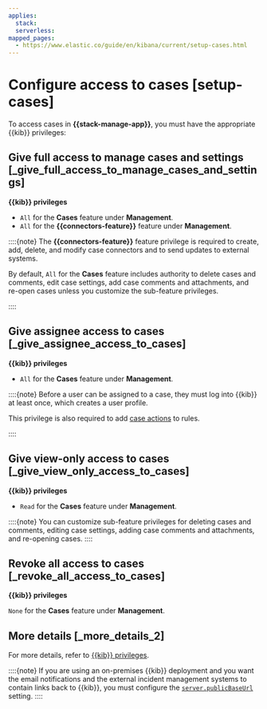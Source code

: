 ```yaml
---
applies:
  stack:
  serverless:
mapped_pages:
  - https://www.elastic.co/guide/en/kibana/current/setup-cases.html
---
```


# Configure access to cases [setup-cases]

To access cases in **{{stack-manage-app}}**, you must have the appropriate {{kib}} privileges:

## Give full access to manage cases and settings [_give_full_access_to_manage_cases_and_settings]

**{{kib}} privileges**

* `All` for the **Cases** feature under **Management**.
* `All` for the **{{connectors-feature}}** feature under **Management**.

::::{note}
The **{{connectors-feature}}** feature privilege is required to create, add, delete, and modify case connectors and to send updates to external systems.

By default, `All` for the **Cases** feature includes authority to delete cases and comments, edit case settings, add case comments and attachments, and re-open cases unless you customize the sub-feature privileges.

::::

## Give assignee access to cases [_give_assignee_access_to_cases]

**{{kib}} privileges**

* `All` for the **Cases** feature under **Management**.

::::{note}
Before a user can be assigned to a case, they must log into {{kib}} at least once, which creates a user profile.

This privilege is also required to add [case actions](asciidocalypse://docs/kibana/docs/reference/connectors-kibana/cases-action-type.md) to rules.

::::

## Give view-only access to cases [_give_view_only_access_to_cases]

**{{kib}} privileges**

* `Read` for the **Cases** feature under **Management**.

::::{note}
You can customize sub-feature privileges for deleting cases and comments, editing case settings, adding case comments and attachments, and re-opening cases.
::::

## Revoke all access to cases [_revoke_all_access_to_cases]

**{{kib}} privileges**

`None` for the **Cases** feature under **Management**.

## More details [_more_details_2]

For more details, refer to [{{kib}} privileges](../../../deploy-manage/users-roles/cluster-or-deployment-auth/kibana-privileges.md).

::::{note}
If you are using an on-premises {{kib}} deployment and you want the email notifications and the external incident management systems to contain links back to {{kib}}, you must configure the [`server.publicBaseUrl`](../../../deploy-manage/deploy/self-managed/configure.md#server-publicBaseUrl) setting.
::::
